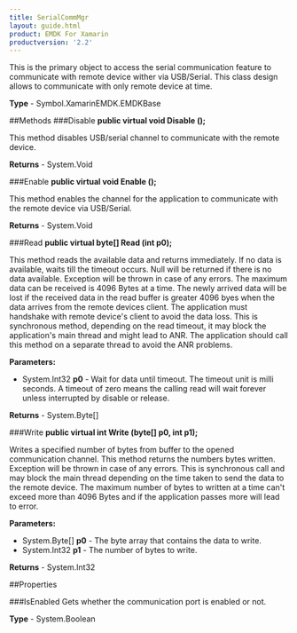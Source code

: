 ```yaml
---
title: SerialCommMgr
layout: guide.html
product: EMDK For Xamarin
productversion: '2.2'
---
```

This is the primary object to access the serial communication feature to communicate with remote device wither via USB/Serial. This class design allows to communicate with only remote device at time.

**Type** - Symbol.XamarinEMDK.EMDKBase

##Methods
###Disable
**public virtual void Disable ();**

This method disables USB/serial channel to communicate with the remote device.


**Returns** - System.Void

###Enable
**public virtual void Enable ();**

This method enables the channel for the application to communicate with the remote device via USB/Serial.


**Returns** - System.Void

###Read
**public virtual byte[] Read (int p0);**

This method reads the available data and returns immediately. If no data is available, waits till the timeout occurs. Null will be returned if there is no data available. Exception will be thrown in case of any errors. The maximum data can be received is 4096 Bytes at a time. The newly arrived data will be lost if the received data in the read buffer is greater 4096 byes when the data arrives from the remote devices client. The application must handshake with remote device's client to avoid the data loss. This is synchronous method, depending on the read timeout, it may block the application's main thread and might lead to ANR. The application should call this method on a separate thread to avoid the ANR problems.

**Parameters:** 

* System.Int32 **p0** - Wait for data until timeout. The timeout unit is milli seconds. A timeout of zero means the calling read will wait forever unless interrupted by disable or release.

**Returns** - System.Byte[]

###Write
**public virtual int Write (byte[] p0, int p1);**

Writes a specified number of bytes from buffer to the opened communication channel. This method returns the numbers bytes written. Exception will be thrown in case of any errors. This is synchronous call and may block the main thread depending on the time taken to send the data to the remote device. The maximum number of bytes to written at a time can't exceed more than 4096 Bytes and if the application passes more will lead to error.

**Parameters:** 

* System.Byte[] **p0** - The byte array that contains the data to write.
* System.Int32 **p1** - The number of bytes to write.

**Returns** - System.Int32

##Properties

###IsEnabled
Gets whether the communication port is enabled or not.

**Type** - System.Boolean






